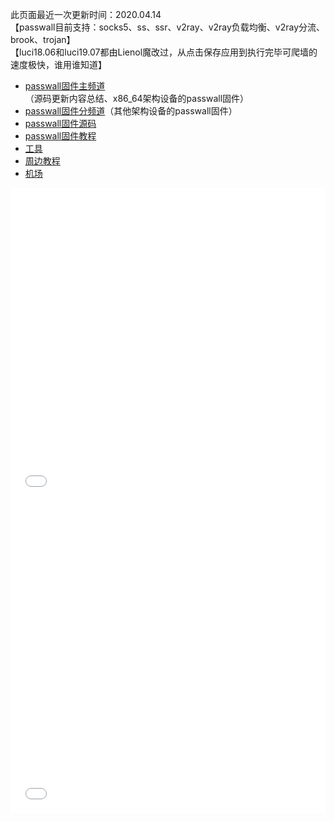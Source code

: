 此页面最近一次更新时间：2020.04.14              
【passwall目前支持：socks5、ss、ssr、v2ray、v2ray负载均衡、v2ray分流、brook、trojan】               
【luci18.06和luci19.07都由Lienol魔改过，从点击保存应用到执行完毕可爬墙的速度极快，谁用谁知道】                             
* [passwall固件主频道](https://t.me/passwall)（源码更新内容总结、x86_64架构设备的passwall固件）               
* [passwall固件分频道](./sub.md)（其他架构设备的passwall固件）              
* [passwall固件源码](./code.md)            
* [passwall固件教程](./tips.md)               
* [工具](https://passwallopenwrt.github.io/tool/)               
* [周边教程](./others.md)                   
* [机场](./air.md)               

<iframe width="100%" height="500" src="//player.bilibili.com/player.html?aid=95651758&bvid=BV17E411j7sc&cid=163299296&page=1" scrolling="no" border="0" frameborder="no" framespacing="0" allowfullscreen="true"> </iframe>      

<iframe width="100%" height="500" src="//player.bilibili.com/player.html?aid=83513036&bvid=BV18J411J7Gi&cid=142871173&page=1" scrolling="no" border="0" frameborder="no" framespacing="0" allowfullscreen="true"> </iframe>                                 

    
        
        
